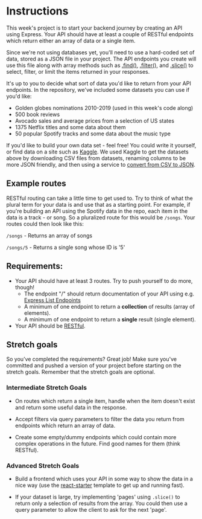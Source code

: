# Instructions 
This week's project is to start your backend journey by creating an API using Express. Your API should have at least a couple of RESTful endpoints which return either an array of data or a single item.

Since we're not using databases yet, you'll need to use a hard-coded set of data, stored as a JSON file in your project. The API endpoints you create will use this file along with array methods such as [.find()](https://developer.mozilla.org/en-US/docs/Web/JavaScript/Reference/Global_Objects/Array/find), [.filter()](https://developer.mozilla.org/en-US/docs/Web/JavaScript/Reference/Global_Objects/Array/filter), and [.slice()](https://developer.mozilla.org/en-US/docs/Web/JavaScript/Reference/Global_Objects/Array/slice) to select, filter, or limit the items returned in your responses.

It's up to you to decide what sort of data you'd like to return from your API endpoints. In the repository, we've included some datasets you can use if you'd like:

- Golden globes nominations 2010-2019 (used in this week's code along)
- 500 book reviews
- Avocado sales and average prices from a selection of US states
- 1375 Netflix titles and some data about them
- 50 popular Spotify tracks and some data about the music type

If you'd like to build your own data set - feel free! You could write it yourself, or find data on a site such as [Kaggle](https://www.kaggle.com/datasets). We used Kaggle to get the datasets above by downloading CSV files from datasets, renaming columns to be more JSON friendly, and then using a service to [convert from CSV to JSON](https://www.csvjson.com/csv2json).

## Example routes
RESTful routing can take a little time to get used to. Try to think of what the plural term for your data is and use that as a starting point. For example, if you're building an API using the Spotify data in the repo, each item in the data is a track - or song. So a pluralized route for this would be `/songs`. Your routes could then look like this:

`/songs` - Returns an array of songs

`/songs/5` - Returns a single song whose ID is '5'

## Requirements:
- Your API should have at least 3 routes. Try to push yourself to do more, though!
  - The endpoint "/" should return documentation of your API using e.g. [Express List Endpoints](https://www.npmjs.com/package/express-list-endpoints)
  - A minimum of one endpoint to return a **collection** of results (array of elements).
  - A minimum of one endpoint to return a **single** result (single element).
- Your API should be [RESTful](https://www.notion.so/23473abe980e40aaa932914751055d22?pvs=21).


## Stretch goals
So you’ve completed the requirements? Great job! Make sure you've committed and pushed a version of your project before starting on the stretch goals. Remember that the stretch goals are optional.

### Intermediate Stretch Goals
- On routes which return a single item, handle when the item doesn't exist and return some useful data in the response.

- Accept filters via query parameters to filter the data you return from endpoints which return an array of data.

- Create some empty/dummy endpoints which could contain more complex operations in the future.  Find good names for them (think RESTful).

### Advanced Stretch Goals
- Build a frontend which uses your API in some way to show the data in a nice way (use the [react-starter](https://github.com/Technigo/react-starter) template to get up and running fast).

- If your dataset is large, try implementing 'pages' using `.slice()` to return only a selection of results from the array. You could then use a query parameter to allow the client to ask for the next 'page'.
